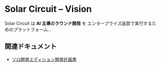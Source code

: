 # Solar Circuit – Vision

Solar Circuit は **AI 主導のラウンド開発** を
エンタープライズ品質で実行するためのプラットフォーム…

## 関連ドキュメント
- [ソロ開発エディション開発計画書](01_plan_solo_edition.md)
